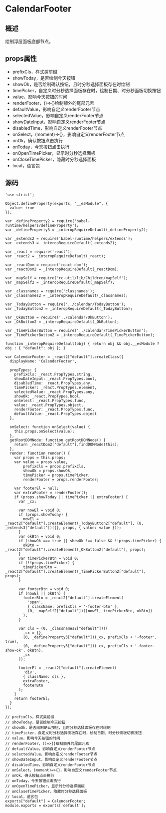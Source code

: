 # CalendarFooter

## 概述

绘制浮层面板底部节点。

## props属性

* prefixCls，样式类前缀
* showToday，是否绘制今天按钮
* showOk，是否绘制确认按钮，且时分秒选择面板存在时绘制
* timePicker，自定义时分秒选择面板存在时，绘制日期、时分秒面板切换按钮
* value，影响今天按钮的时间
* renderFooter，()=>{}绘制额外的尾部元素
* defaultValue，影响自定义renderFooter节点
* selectedValue，影响自定义renderFooter节点
* showDateInput，影响自定义renderFooter节点
* disabledTime，影响自定义renderFooter节点
* onSelect，(moment)=>{}，影响自定义renderFooter节点
* onOk，确认按钮点击执行
* onToday，今天按钮点击执行
* onOpenTimePicker，显示时分秒选择面板
* onCloseTimePicker，隐藏时分秒选择面板
* local，语言包

## 源码

    'use strict';
    
    Object.defineProperty(exports, "__esModule", {
      value: true
    });
    
    var _defineProperty2 = require('babel-runtime/helpers/defineProperty');
    var _defineProperty3 = _interopRequireDefault(_defineProperty2);
    
    var _extends2 = require('babel-runtime/helpers/extends');
    var _extends3 = _interopRequireDefault(_extends2);
    
    var _react = require('react');
    var _react2 = _interopRequireDefault(_react);
    
    var _reactDom = require('react-dom');
    var _reactDom2 = _interopRequireDefault(_reactDom);
    
    var _mapSelf = require('rc-util/lib/Children/mapSelf');
    var _mapSelf2 = _interopRequireDefault(_mapSelf);
    
    var _classnames = require('classnames');
    var _classnames2 = _interopRequireDefault(_classnames);
    
    var _TodayButton = require('../calendar/TodayButton');
    var _TodayButton2 = _interopRequireDefault(_TodayButton);
    
    var _OkButton = require('../calendar/OkButton');
    var _OkButton2 = _interopRequireDefault(_OkButton);
    
    var _TimePickerButton = require('../calendar/TimePickerButton');
    var _TimePickerButton2 = _interopRequireDefault(_TimePickerButton);
    
    function _interopRequireDefault(obj) { return obj && obj.__esModule ? obj : { "default": obj }; }
    
    var CalendarFooter = _react2["default"].createClass({
      displayName: 'CalendarFooter',
    
      propTypes: {
        prefixCls: _react.PropTypes.string,
        showDateInput: _react.PropTypes.bool,
        disabledTime: _react.PropTypes.any,
        timePicker: _react.PropTypes.element,
        selectedValue: _react.PropTypes.any,
        showOk: _react.PropTypes.bool,
        onSelect: _react.PropTypes.func,
        value: _react.PropTypes.object,
        renderFooter: _react.PropTypes.func,
        defaultValue: _react.PropTypes.object
      },
    
      onSelect: function onSelect(value) {
        this.props.onSelect(value);
      },
      getRootDOMNode: function getRootDOMNode() {
        return _reactDom2["default"].findDOMNode(this);
      },
      render: function render() {
        var props = this.props;
        var value = props.value,
            prefixCls = props.prefixCls,
            showOk = props.showOk,
            timePicker = props.timePicker,
            renderFooter = props.renderFooter;
    
        var footerEl = null;
        var extraFooter = renderFooter();
        if (props.showToday || timePicker || extraFooter) {
          var _cx;
    
          var nowEl = void 0;
          if (props.showToday) {
            nowEl = _react2["default"].createElement(_TodayButton2["default"], (0, _extends3["default"])({}, props, { value: value }));
          }
          var okBtn = void 0;
          if (showOk === true || showOk !== false && !!props.timePicker) {
            okBtn = _react2["default"].createElement(_OkButton2["default"], props);
          }
          var timePickerBtn = void 0;
          if (!!props.timePicker) {
            timePickerBtn = _react2["default"].createElement(_TimePickerButton2["default"], props);
          }
    
          var footerBtn = void 0;
          if (nowEl || okBtn) {
            footerBtn = _react2["default"].createElement(
              'span',
              { className: prefixCls + '-footer-btn' },
              (0, _mapSelf2["default"])([nowEl, timePickerBtn, okBtn])
            );
          }
    
          var cls = (0, _classnames2["default"])((
            _cx = {}, 
            (0, _defineProperty3["default"])(_cx, prefixCls + '-footer', true), 
            (0, _defineProperty3["default"])(_cx, prefixCls + '-footer-show-ok', okBtn), 
            _cx
          ));
    
          footerEl = _react2["default"].createElement(
            'div',
            { className: cls },
            extraFooter,
            footerBtn
          );
        }
        return footerEl;
      }
    });
    
    // prefixCls，样式类前缀
    // showToday，是否绘制今天按钮
    // showOk，是否绘制确认按钮，且时分秒选择面板存在时绘制
    // timePicker，自定义时分秒选择面板存在时，绘制日期、时分秒面板切换按钮
    // value，影响今天按钮的时间
    // renderFooter，()=>{}绘制额外的尾部元素
    // defaultValue，影响自定义renderFooter节点
    // selectedValue，影响自定义renderFooter节点
    // showDateInput，影响自定义renderFooter节点
    // disabledTime，影响自定义renderFooter节点
    // onSelect，(moment)=>{}，影响自定义renderFooter节点
    // onOk，确认按钮点击执行
    // onToday，今天按钮点击执行
    // onOpenTimePicker，显示时分秒选择面板
    // onCloseTimePicker，隐藏时分秒选择面板
    // local，语言包
    exports["default"] = CalendarFooter;
    module.exports = exports['default'];